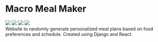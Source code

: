 # Macro Meal Maker

![](https://img.shields.io/badge/python-3.8.1-blue)
![](https://img.shields.io/badge/django-3.03-blue) 
![](https://img.shields.io/badge/javascript-ES7-red)
![](https://img.shields.io/badge/react-16.13.0-red)  
Website to randomly generate personalized meal plans based on food preferences and schedule.  Created using Django and React.
